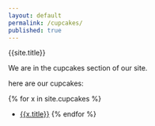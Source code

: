 ```yaml
---
layout: default
permalink: /cupcakes/
published: true
---
```


{{site.title}}

We are in the cupcakes section of our site.

here are our cupcakes:

{% for x in site.cupcakes %}

- <a href="{{x.url | prepend: site.baseurl}}">{{x.title}}</a>
  {% endfor %}
